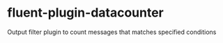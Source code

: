 fluent-plugin-datacounter
=========================

Output filter plugin to count messages that matches specified conditions
